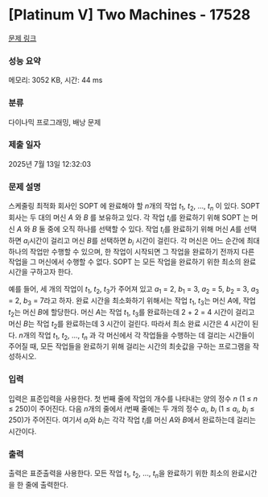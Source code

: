 # [Platinum V] Two Machines - 17528 

[문제 링크](https://www.acmicpc.net/problem/17528) 

### 성능 요약

메모리: 3052 KB, 시간: 44 ms

### 분류

다이나믹 프로그래밍, 배낭 문제

### 제출 일자

2025년 7월 13일 12:32:03

### 문제 설명

<p>스케줄링 최적화 회사인 SOPT 에 완료해야 할 <em>n</em>개의 작업 <em>t</em><sub>1</sub>, <em>t</em><sub>2</sub>, ..., <em>t<sub>n</sub></em> 이 있다. SOPT 회사는 두 대의 머신 <em>A</em> 와 <em>B</em> 를 보유하고 있다. 각 작업 <em>t<sub>i</sub></em>를 완료하기 위해 SOPT 는 머신 <em>A</em> 와 <em>B</em> 둘 중에 오직 하나를 선택할 수 있다. 작업 <em>t<sub>i</sub></em>를 완료하기 위해 머신 <em>A</em>를 선택하면 <em>a<sub>i</sub></em>시간이 걸리고 머신 <em>B</em>를 선택하면 <em>b<sub>i</sub></em> 시간이 걸린다. 각 머신은 어느 순간에 최대 하나의 작업만 수행할 수 있으며, 한 작업이 시작되면 그 작업을 완료하기 전까지 다른 작업을 그 머신에서 수행할 수 없다. SOPT 는 모든 작업을 완료하기 위한 최소의 완료 시간을 구하고자 한다.</p>

<p>예를 들어, 세 개의 작업이 <em>t</em><sub>1</sub>, <em>t</em><sub>2</sub>, <em>t</em><sub>3</sub>가 주어져 있고 <em>a</em><sub>1</sub> = 2, <em>b</em><sub>1</sub> = 3, <em>a</em><sub>2</sub> = 5, <em>b</em><sub>2</sub> = 3, <em>a</em><sub>3</sub> = 2, <em>b</em><sub>3</sub> = 7라고 하자. 완료 시간을 최소화하기 위해서는 작업 <em>t</em><sub>1</sub>, <em>t</em><sub>3</sub>는 머신 <em>A</em>에, 작업 <em>t</em><sub>2</sub>는 머신 <em>B</em>에 할당한다. 머신 <em>A</em>는 작업 <em>t</em><sub>1</sub>, <em>t</em><sub>3</sub>를 완료하는데 2 + 2 = 4 시간이 걸리고 머신 <em>B</em>는 작업 <em>t</em><sub>2</sub>를 완료하는데 3 시간이 걸린다. 따라서 최소 완료 시간은 4 시간이 된다. <em>n</em>개의 작업 <em>t</em><sub>1</sub>, <em>t</em><sub>2</sub>, ..., <em>t<sub>n</sub></em> 과 각 머신에서 각 작업들을 수행하는 데 걸리는 시간들이 주어질 때, 모든 작업들을 완료하기 위해 걸리는 시간의 최솟값을 구하는 프로그램을 작성하시오.</p>

### 입력 

 <p>입력은 표준입력을 사용한다. 첫 번째 줄에 작업의 개수를 나타내는 양의 정수 <em>n</em> (1 ≤ <em>n</em> ≤ 250)이 주어진다. 다음 <em>n</em>개의 줄에서 <em>i</em>번째 줄에는 두 개의 정수 <em>a<sub>i</sub></em>, <em>b<sub>i</sub></em> (1 ≤ <em>a<sub>i</sub></em>, <em>b<sub>i</sub></em> ≤ 250)가 주어진다. 여기서 <em>a<sub>i</sub></em>와 <em>b<sub>i</sub></em>는 각각 작업 <em>t<sub>i</sub></em>를 머신 <em>A</em>와 <em>B</em>에서 완료하는데 걸리는 시간이다.</p>

### 출력 

 <p>출력은 표준출력을 사용한다. 모든 작업 <em>t</em><sub>1</sub>, <em>t</em><sub>2</sub>, ..., <em>t<sub>n</sub></em>을 완료하기 위한 최소의 완료시간을 한 줄에 출력한다.</p>

